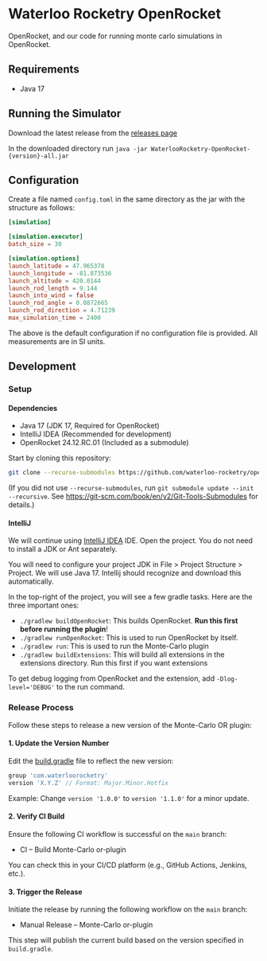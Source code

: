 # Waterloo Rocketry OpenRocket

OpenRocket, and our code for running monte carlo simulations in OpenRocket.

## Requirements

- Java 17

## Running the Simulator

Download the latest release from
the [releases page](https://github.com/waterloo-rocketry/or-monte-carlo/releases/latest)

In the downloaded directory run `java -jar WaterlooRocketry-OpenRocket-{version}-all.jar`

## Configuration

Create a file named `config.toml` in the same directory as the jar with the structure as follows:

```toml
[simulation]

[simulation.executor]
batch_size = 30

[simulation.options]
launch_latitude = 47.965378
launch_longitude = -81.873536
launch_altitude = 420.0144
launch_rod_length = 9.144
launch_into_wind = false
launch_rod_angle = 0.0872665
launch_rod_direction = 4.71239
max_simulation_time = 2400
```

The above is the default configuration if no configuration file is provided.
All measurements are in SI units.

## Development

### Setup

#### Dependencies

- Java 17 (JDK 17, Required for OpenRocket)
- IntelliJ IDEA (Recommended for development)
- OpenRocket 24.12.RC.01 (Included as a submodule)

Start by cloning this repository:

```sh
git clone --recurse-submodules https://github.com/waterloo-rocketry/openrocket
```

(If you did not use `--recurse-submodules`, run `git submodule update --init --recursive`. See
https://git-scm.com/book/en/v2/Git-Tools-Submodules for details.)

#### IntelliJ

We will continue using [IntelliJ IDEA](https://www.jetbrains.com/idea/) IDE. Open the project.
You do not need to install a JDK or Ant separately.

You will need to configure your project JDK in File > Project Structure > Project. We will use Java 17.
Intellij should recognize and download this automatically.

In the top-right of the project, you will see a few gradle tasks. Here are the three important ones:

- `./gradlew buildOpenRocket`: This builds OpenRocket. **Run this first before running the plugin**!
- `./gradlew runOpenRocket`: This is used to run OpenRocket by itself.
- `./gradlew run`: This is used to run the Monte-Carlo plugin
- `./gradlew buildExtensions`: This will build all extensions in the extensions directory. Run this first if you want
  extensions

To get debug logging from OpenRocket and the extension, add `-Dlog-level='DEBUG'` to the run command.

### Release Process

Follow these steps to release a new version of the Monte-Carlo OR plugin:

#### 1. Update the Version Number

Edit the [build.gradle](build.gradle) file to reflect the new version:

```gradle
group 'com.waterloorocketry'
version 'X.Y.Z' // Format: Major.Minor.Hotfix
```

Example: Change `version '1.0.0'` to `version '1.1.0'` for a minor update.

#### 2. Verify CI Build

Ensure the following CI workflow is successful on the `main` branch:

- CI – Build Monte-Carlo or-plugin

You can check this in your CI/CD platform (e.g., GitHub Actions, Jenkins, etc.).

#### 3. Trigger the Release

Initiate the release by running the following workflow on the `main` branch:

- Manual Release – Monte-Carlo or-plugin

This step will publish the current build based on the version specified in `build.gradle`.
